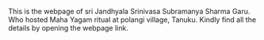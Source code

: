 This is the webpage of sri Jandhyala Srinivasa Subramanya Sharma Garu. Who hosted Maha Yagam ritual at polangi village, Tanuku. Kindly find all the details by opening the webpage link.
